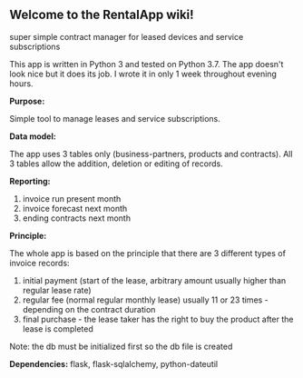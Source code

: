 ## Welcome to the RentalApp wiki!
super simple contract manager for leased devices and service subscriptions

This app is written in Python 3 and tested on Python 3.7. The app doesn't look nice but it does its job. I wrote it in only 1 week throughout evening hours.

**Purpose:**

Simple tool to manage leases and service subscriptions.



**Data model:**

The app uses 3 tables only (business-partners, products and contracts). All 3 tables allow the addition, deletion or editing of records.



**Reporting:**

 1.   invoice run present month
 2.   invoice forecast next month
 3.   ending contracts next month



**Principle:**

The whole app is based on the principle that there are 3 different types of invoice records:

 1.   initial payment (start of the lease, arbitrary amount usually higher than regular lease rate)
 2.   regular fee (normal regular monthly lease) usually 11 or 23 times - depending on the contract duration
 3.   final purchase - the lease taker has the right to buy the product after the lease is completed
 
 
 Note: the db must be initialized first so the db file is created
 

 **Dependencies:**
 flask, flask-sqlalchemy, python-dateutil
